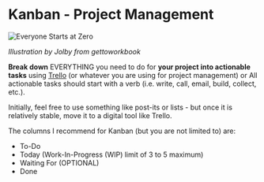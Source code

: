 # Kanban - Project Management

![Everyone Starts at Zero](http://teaching.polishedsolid.com/images/gettoworkbook\_something.png)

_Illustration by Jolby from gettoworkbook_

**Break down** EVERYTHING you need to do for **your project into actionable tasks** using [Trello](http://trello.com) (or whatever you are using for project management) or All actionable tasks should start with a verb (i.e. write, call, email, build, collect, etc.).

Initially, feel free to use something like post-its or lists - but once it is relatively stable, move it to a digital tool like Trello.

The columns I recommend for Kanban (but you are not limited to) are:

* To-Do
* Today (Work-In-Progress (WIP) limit of 3 to 5 maximum)
* Waiting For (OPTIONAL)
* Done
